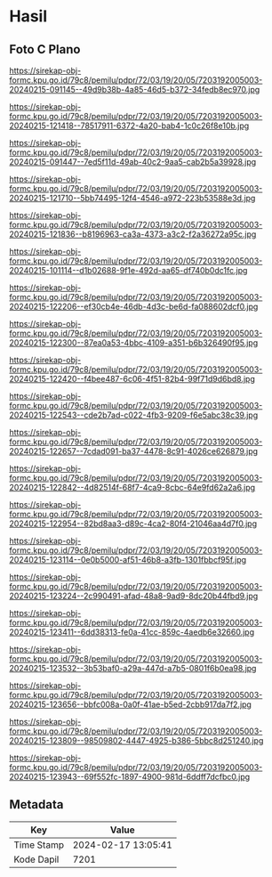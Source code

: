 # Hasil

## Foto C Plano

https://sirekap-obj-formc.kpu.go.id/79c8/pemilu/pdpr/72/03/19/20/05/7203192005003-20240215-091145--49d9b38b-4a85-46d5-b372-34fedb8ec970.jpg

https://sirekap-obj-formc.kpu.go.id/79c8/pemilu/pdpr/72/03/19/20/05/7203192005003-20240215-121418--78517911-6372-4a20-bab4-1c0c26f8e10b.jpg

https://sirekap-obj-formc.kpu.go.id/79c8/pemilu/pdpr/72/03/19/20/05/7203192005003-20240215-091447--7ed5f11d-49ab-40c2-9aa5-cab2b5a39928.jpg

https://sirekap-obj-formc.kpu.go.id/79c8/pemilu/pdpr/72/03/19/20/05/7203192005003-20240215-121710--5bb74495-12f4-4546-a972-223b53588e3d.jpg

https://sirekap-obj-formc.kpu.go.id/79c8/pemilu/pdpr/72/03/19/20/05/7203192005003-20240215-121836--b8196963-ca3a-4373-a3c2-f2a36272a95c.jpg

https://sirekap-obj-formc.kpu.go.id/79c8/pemilu/pdpr/72/03/19/20/05/7203192005003-20240215-101114--d1b02688-9f1e-492d-aa65-df740b0dc1fc.jpg

https://sirekap-obj-formc.kpu.go.id/79c8/pemilu/pdpr/72/03/19/20/05/7203192005003-20240215-122206--ef30cb4e-46db-4d3c-be6d-fa088602dcf0.jpg

https://sirekap-obj-formc.kpu.go.id/79c8/pemilu/pdpr/72/03/19/20/05/7203192005003-20240215-122300--87ea0a53-4bbc-4109-a351-b6b326490f95.jpg

https://sirekap-obj-formc.kpu.go.id/79c8/pemilu/pdpr/72/03/19/20/05/7203192005003-20240215-122420--f4bee487-6c06-4f51-82b4-99f71d9d6bd8.jpg

https://sirekap-obj-formc.kpu.go.id/79c8/pemilu/pdpr/72/03/19/20/05/7203192005003-20240215-122543--cde2b7ad-c022-4fb3-9209-f6e5abc38c39.jpg

https://sirekap-obj-formc.kpu.go.id/79c8/pemilu/pdpr/72/03/19/20/05/7203192005003-20240215-122657--7cdad091-ba37-4478-8c91-4026ce626879.jpg

https://sirekap-obj-formc.kpu.go.id/79c8/pemilu/pdpr/72/03/19/20/05/7203192005003-20240215-122842--4d82514f-68f7-4ca9-8cbc-64e9fd62a2a6.jpg

https://sirekap-obj-formc.kpu.go.id/79c8/pemilu/pdpr/72/03/19/20/05/7203192005003-20240215-122954--82bd8aa3-d89c-4ca2-80f4-21046aa4d7f0.jpg

https://sirekap-obj-formc.kpu.go.id/79c8/pemilu/pdpr/72/03/19/20/05/7203192005003-20240215-123114--0e0b5000-af51-46b8-a3fb-1301fbbcf95f.jpg

https://sirekap-obj-formc.kpu.go.id/79c8/pemilu/pdpr/72/03/19/20/05/7203192005003-20240215-123224--2c990491-afad-48a8-9ad9-8dc20b44fbd9.jpg

https://sirekap-obj-formc.kpu.go.id/79c8/pemilu/pdpr/72/03/19/20/05/7203192005003-20240215-123411--6dd38313-fe0a-41cc-859c-4aedb6e32660.jpg

https://sirekap-obj-formc.kpu.go.id/79c8/pemilu/pdpr/72/03/19/20/05/7203192005003-20240215-123532--3b53baf0-a29a-447d-a7b5-0801f6b0ea98.jpg

https://sirekap-obj-formc.kpu.go.id/79c8/pemilu/pdpr/72/03/19/20/05/7203192005003-20240215-123656--bbfc008a-0a0f-41ae-b5ed-2cbb917da7f2.jpg

https://sirekap-obj-formc.kpu.go.id/79c8/pemilu/pdpr/72/03/19/20/05/7203192005003-20240215-123809--98509802-4447-4925-b386-5bbc8d251240.jpg

https://sirekap-obj-formc.kpu.go.id/79c8/pemilu/pdpr/72/03/19/20/05/7203192005003-20240215-123943--69f552fc-1897-4900-981d-6ddff7dcfbc0.jpg


## Metadata

| Key        | Value               |
| ---------- | ------------------- |
| Time Stamp | 2024-02-17 13:05:41 |
| Kode Dapil | 7201                |




